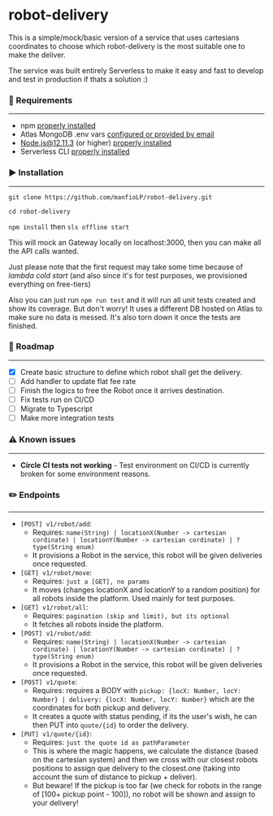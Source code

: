 # robot-delivery

This is a simple/mock/basic version of a service that uses cartesians coordinates to choose which robot-delivery is the most suitable one to make the deliver.

The service was built entirely Serverless to make it easy and fast to develop and test in production if thats a solution :)


### :bookmark_tabs: Requirements

---
* npm [properly installed](https://www.npmjs.com/get-npm)
* Atlas MongoDB .env vars [configured or provided by email](https://www.mongodb.com/docs/atlas/tutorial/deploy-free-tier-cluster/)
* Node.js@12.11.3 (or higher) [properly installed](https://nodejs.org/en/download/package-manager/)
* Serverless CLI [properly installed](https://www.serverless.com/framework/docs/getting-started)

### :arrow_forward: Installation

---

`git clone https://github.com/manfioLP/robot-delivery.git`

`cd robot-delivery`

`npm install` then `sls offline start`

This will mock an Gateway locally on localhost:3000, then you can make all the API calls wanted.

Just please note that the first request may take some time because of *lambda cold start* (and also since it's for test purposes, we provisioned everything on free-tiers)

Also you can just run `npm run test` and it will run all unit tests created and show its coverage. But don't worry! It uses a different DB hosted on Atlas to make sure no data is messed. It's also torn down it once the tests are finished.
### :pushpin: Roadmap

---

- [x] Create basic structure to define which robot shall get the delivery.
- [ ] Add handler to update flat fee rate
- [ ] Finish the logics to free the Robot once it arrives destination.
- [ ] Fix tests run on CI/CD 
- [ ] Migrate to Typescript
- [ ] Make more integration tests

### :warning: Known issues

---
* **Circle CI tests not working** - Test environment on CI/CD is currently broken for some environment reasons.

### :pencil2: Endpoints

---

* `[POST] v1/robot/add`: 
  * Requires: ```name(String) | locationX(Number -> cartesian cordinate) | locationY(Number -> cartesian cordinate) | ?type(String enum)```
  * It provisions a Robot in the service, this robot will be given deliveries once requested.
* `[GET] v1/robot/move`:
    * Requires: ```just a [GET], no params```
    * It moves (changes locationX and locationY to a random position) for all robots inside the platform. Used mainly for test purposes.
* `[GET] v1/robot/all`:
    * Requires: ```pagination (skip and limit), but its optional```
    * It fetches all robots inside the platform.
* `[POST] v1/robot/add`:
    * Requires: ```name(String) | locationX(Number -> cartesian cordinate) | locationY(Number -> cartesian cordinate) | ?type(String enum)```
    * It provisions a Robot in the service, this robot will be given deliveries once requested.
* `[POST] v1/quote`:
    * Requires: requires a BODY with ```pickup: {locX: Number, locY: Number} | delivery: {locX: Number, locY: Number}``` which are the coordinates for both pickup and delivery.
    * It creates a quote with status pending, if its the user's wish, he can then PUT into ``quote/{id}`` to order the delivery.
* `[PUT] v1/quote/{id}`:
    * Requires: ```just the quote id as pathParameter```
    * This is where the magic happens, we calculate the distance (based on the cartesian system) and then we cross with our closest robots positions to assign que delivery to the closest.one (taking into account the sum of distance to pickup + deliver).
    * But beware! If the pickup is too far (we check for robots in the range of [100+ pickup point - 100]), no robot will be shown and assign to your delivery!